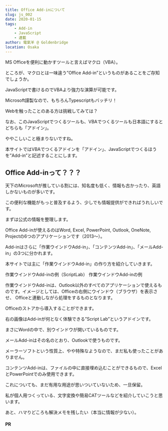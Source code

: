 ```yaml
---
title: Office Add-inについて
slug: js_002
date: 2020-01-15
tags:
    - Add-in
    - JavaScript
    - 連載
author: 電氣羊 @ Goldenbridge
location: Osaka
---
```


MS Officeを便利に動かすツールと言えばマクロ（VBA）。

ところが、マクロとは一味違う”Office Add-in”というものがあることをご存知でしょうか。

JavaScriptで書けるのでVBAより強力な演算が可能です。

Microsoft謹製なので、もちろんTypescriptもバッチリ！

Webを触ったことのある方は挑戦してみては？

なお、このJavaScriptでつくるツールも、VBAでつくるツールも日本語にするとどちらも「アドイン」。

ややこしいこと極まりないですね。

本サイトではVBAでつくるアドインを「アドイン」、JavaScriptでつくるほうを”Add-in”と記述することにします。

## Office Add-inって？？？ 

天下のMicrosoftが推している割には、知名度も低く、情報も古かったり、英語しかないものが多いです。

この便利な機能がもっと普及するよう、少しでも情報提供ができればうれしいです。

まずは公式の情報を整理します。

Office Add-inが使えるのはWord, Excel, PowerPoint, Outlook, OneNote, Projectの6つのアプリケーションです（2013～）。

Add-inはさらに「作業ウインドウAdd-in」、「コンテンツAdd-in」、「メールAdd-in」の3つに分かれます。

本サイトでは主に「作業ウインドウAdd-in」の作り方を紹介していきます。

作業ウインドウAdd-inの例（ScriptLab）
作業ウインドウAdd-inの例


作業ウインドウAdd-inは、Outlook以外のすべてのアプリケーションで使えるものです。イメージとしては、Officeの右側にウインドウ（ブラウザ）を表示させ、 Officeと連動しながら処理をするものとなります。

Officeのストアから導入することができます。

右の画像はAdd-inが何となく体験できる”Script Lab”というアドインです。

まさにWordの中で、別ウインドウが開いているものです。

 メールAdd-inはその名のとおり、Outlookで使うものです。

メーラーソフトという性質上、やや特殊なようなので、まだ私も使ったことがありません。

コンテンツAdd-inは、ファイルの中に直接埋め込むことができるもので、ExcelとPowerPointでのみ使用できます。

これについても、まだ有用な用途が思いついていないため、一旦保留。


私が個人用つくっている、文字変換や簡易CATツールなどを紹介していこうと思います。

あと、ハマりどころも解決メモを残したい（本当に情報が少ない）。

#### PR
<ad-text ad="js"></ad-text>

<ad-link ad="js"></ad-link>
<ad-link ad="vue"></ad-link>
<ad-link-box ad="audible"></ad-link-box>

<link-to></link-to>
